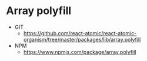 Array polyfill 
===============
   * GIT
      * https://github.com/react-atomic/react-atomic-organism/tree/master/packages/lib/array.polyfill
   * NPM
      * https://www.npmjs.com/package/array.polyfill


